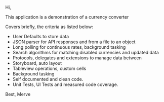 Hi,

This application is a demonstration of a currency converter

Covers briefly, the criteria as listed below:

* User Defaults to store data
* JSON parser for API responses and from a file to an object
* Long polling for continuous rates, background tasking
* Search algorithms for matching disabled currencies and updated data
* Protocols, delegates and extensions to manage data between
* Storyboard, auto layout
* Tableview operations, custom cells
* Background tasking
* Self documented and clean code.
* Unit Tests, UI Tests and measured code coverage.


Best,
Merve


